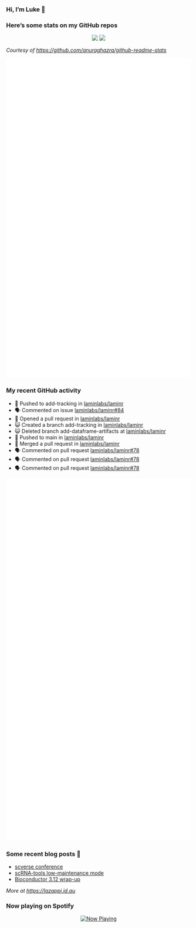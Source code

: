 
<!-- README.md is generated from README.Rmd. Please edit that file -->

### Hi, I’m Luke 👋

<!--
**lazappi/lazappi** is a ✨ _special_ ✨ repository because its `README.md` (this file) appears on your GitHub profile.
&#10;Here are some ideas to get you started:
&#10;- 🔭 I’m currently working on ...
- 🌱 I’m currently learning ...
- 👯 I’m looking to collaborate on ...
- 🤔 I’m looking for help with ...
- 💬 Ask me about ...
- 📫 How to reach me: ...
- 😄 Pronouns: ...
- ⚡ Fun fact: ...
-->

### Here’s some stats on my GitHub repos

<p align="center">
<img src="https://github-readme-stats.vercel.app/api?username=lazappi&count_private=true&show_icons=true&theme=buefy&hide_title=True">
<img src="https://github-readme-stats.vercel.app/api/top-langs/?username=lazappi&hide=html&theme=buefy&layout=compact">
</p>

*Courtesy of <https://github.com/anuraghazra/github-readme-stats>*

<p align="center" style="width:100%;">
<img src="https://github.com/lazappi/lazappi/raw/main/github-intro.svg">
</p>

### My recent GitHub activity

- 📨 Pushed to add-tracking in
  [laminlabs/laminr](https://github.com/laminlabs/laminr)
- 🗣 Commented on issue
  [laminlabs/laminr#84](https://github.com/laminlabs/laminr#84)
- 🤔 Opened a pull request in
  [laminlabs/laminr](https://github.com/laminlabs/laminr)
- 😺 Created a branch add-tracking in
  [laminlabs/laminr](https://github.com/laminlabs/laminr)
- 😺 Deleted branch add-dataframe-artifacts at
  [laminlabs/laminr](https://github.com/laminlabs/laminr)
- 📨 Pushed to main in
  [laminlabs/laminr](https://github.com/laminlabs/laminr)
- 🎉 Merged a pull request in
  [laminlabs/laminr](https://github.com/laminlabs/laminr)
- 🗣 Commented on pull request
  [laminlabs/laminr#78](https://github.com/laminlabs/laminr#78)
- 🗣 Commented on pull request
  [laminlabs/laminr#78](https://github.com/laminlabs/laminr#78)
- 🗣 Commented on pull request
  [laminlabs/laminr#78](https://github.com/laminlabs/laminr#78)

<p align="center" style="width:100%;">
<img src="https://github.com/lazappi/lazappi/raw/main/github-status.svg">
</p>

### Some recent blog posts 📝

- [scverse
  conference](https://lazappi.id.au/posts/2024-09-15-scverse-conference/)
- [scRNA-tools low-maintenance
  mode](https://lazappi.id.au/posts/2024-03-04-scRNAtools-low-maintenance/)
- [Bioconductor 3.12
  wrap-up](https://lazappi.id.au/posts/2020-10-30-bioconductor-3-12-wrap-up/)

*More at <https://lazappi.id.au>*

<!-- ### My latest tweet 👇 and retweet 👉 -->

### Now playing on Spotify

<p align="center">
<a href="https://now-playing-profile.lazappi.vercel.app/now-playing?open">
<img src="https://now-playing-profile.lazappi.vercel.app/now-playing" width="256" height="64" alt="Now Playing">
</a>
</p>
